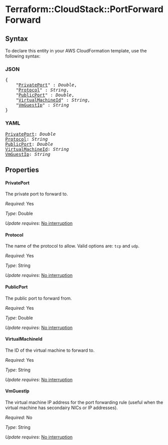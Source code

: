 # Terraform::CloudStack::PortForward Forward

## Syntax

To declare this entity in your AWS CloudFormation template, use the following syntax:

### JSON

<pre>
{
    "<a href="#privateport" title="PrivatePort">PrivatePort</a>" : <i>Double</i>,
    "<a href="#protocol" title="Protocol">Protocol</a>" : <i>String</i>,
    "<a href="#publicport" title="PublicPort">PublicPort</a>" : <i>Double</i>,
    "<a href="#virtualmachineid" title="VirtualMachineId">VirtualMachineId</a>" : <i>String</i>,
    "<a href="#vmguestip" title="VmGuestIp">VmGuestIp</a>" : <i>String</i>
}
</pre>

### YAML

<pre>
<a href="#privateport" title="PrivatePort">PrivatePort</a>: <i>Double</i>
<a href="#protocol" title="Protocol">Protocol</a>: <i>String</i>
<a href="#publicport" title="PublicPort">PublicPort</a>: <i>Double</i>
<a href="#virtualmachineid" title="VirtualMachineId">VirtualMachineId</a>: <i>String</i>
<a href="#vmguestip" title="VmGuestIp">VmGuestIp</a>: <i>String</i>
</pre>

## Properties

#### PrivatePort

The private port to forward to.

_Required_: Yes

_Type_: Double

_Update requires_: [No interruption](https://docs.aws.amazon.com/AWSCloudFormation/latest/UserGuide/using-cfn-updating-stacks-update-behaviors.html#update-no-interrupt)

#### Protocol

The name of the protocol to allow. Valid options are:
`tcp` and `udp`.

_Required_: Yes

_Type_: String

_Update requires_: [No interruption](https://docs.aws.amazon.com/AWSCloudFormation/latest/UserGuide/using-cfn-updating-stacks-update-behaviors.html#update-no-interrupt)

#### PublicPort

The public port to forward from.

_Required_: Yes

_Type_: Double

_Update requires_: [No interruption](https://docs.aws.amazon.com/AWSCloudFormation/latest/UserGuide/using-cfn-updating-stacks-update-behaviors.html#update-no-interrupt)

#### VirtualMachineId

The ID of the virtual machine to forward to.

_Required_: Yes

_Type_: String

_Update requires_: [No interruption](https://docs.aws.amazon.com/AWSCloudFormation/latest/UserGuide/using-cfn-updating-stacks-update-behaviors.html#update-no-interrupt)

#### VmGuestIp

The virtual machine IP address for the port
forwarding rule (useful when the virtual machine has secondairy NICs
or IP addresses).

_Required_: No

_Type_: String

_Update requires_: [No interruption](https://docs.aws.amazon.com/AWSCloudFormation/latest/UserGuide/using-cfn-updating-stacks-update-behaviors.html#update-no-interrupt)

